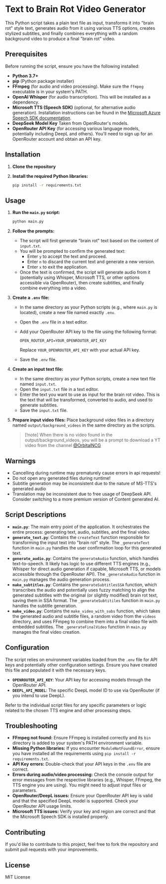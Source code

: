 # Text to Brain Rot Video Generator

This Python script takes a plain text file as input, transforms it into "brain rot" style text, generates audio from it using various TTS options, creates stylized subtitles, and finally combines everything with a random background video to produce a final "brain rot" video.

## Prerequisites

Before running the script, ensure you have the following installed:

* **Python 3.7+**
* **pip** (Python package installer)
* **FFmpeg** (for audio and video processing). Make sure the `ffmpeg` executable is in your system's PATH.
* **OpenAI Whisper** (for audio transcription). This will be installed as a dependency.
* **Microsoft TTS (Speech SDK)** (optional, for alternative audio generation). Installation instructions can be found in the [Microsoft Azure Speech SDK documentation](https://learn.microsoft.com/en-us/azure/cognitive-services/speech-service/quickstart-python).
* **DeepSeek Model Key** Taken from OpenRouter's models.
* **OpenRouter API Key** (for accessing various language models, potentially including DeepL and others). You'll need to sign up for an OpenRouter account and obtain an API key.

## Installation

1.  **Clone the repository** 

2.  **Install the required Python libraries:**

    ```bash
    pip install -r requirements.txt
    ```

## Usage

1.  **Run the `main.py` script:**

    ```bash
    python main.py
    ```

2.  **Follow the prompts:**
    * The script will first generate "brain rot" text based on the content of `input.txt`.
    * You will be prompted to confirm the generated text:
        * Enter `y` to accept the text and proceed.
        * Enter `n` to discard the current text and generate a new version.
        * Enter `x` to exit the application.
    * Once the text is confirmed, the script will generate audio from it (potentially using Whisper, Microsoft TTS, or other options accessible via OpenRouter), then create subtitles, and finally combine everything into a video.

3.  **Create a `.env` file:**

    * In the same directory as your Python scripts (e.g., where `main.py` is located), create a new file named exactly `.env`.
    * Open the `.env` file in a text editor.
    * Add your OpenRouter API key to the file using the following format:

        ```dotenv
        OPEN_ROUTER_API=YOUR_OPENROUTER_API_KEY
        ```

        Replace `YOUR_OPENROUTER_API_KEY` with your actual API key.
    * Save the `.env` file.

4.  **Create an input text file:**

    * In the same directory as your Python scripts, create a new text file named `input.txt`.
    * Open the `input.txt` file in a text editor.
    * Enter the text you want to use as input for the brain rot video. This is the text that will be transformed, converted to audio, and used to generate subtitles.
    * Save the `input.txt` file.

5.  **Prepare input video files:** Place background video files in a directory named `output/background_videos` in the same directory as the scripts.

    > [!note] When there is no video found in the output/background_videos, you will be a prompt to download a YT video from the channel [@OrbitalNCG](https://www.youtube.com/@OrbitalNCG/videos)

## Warnings
- Cancelling during runtime may prematurely cause errors in api requests!
- Do not open any generated files during runtime!
- Subtitle generation may be inconsistent due to the nature of MS-TTS's generated audio
- Translation may be inconsistent due to free usage of DeepSeek API. Consider switching to a more premium version of Content generated AI.

## Script Descriptions

* **`main.py`**: The main entry point of the application. It orchestrates the entire process: generating text, audio, subtitles, and the final video.
* **`generate_text.py`**: Contains the `createText` function responsible for transforming the input text into "brain rot" style. The `_generateText` function in `main.py` handles the user confirmation loop for this generated text.
* **`generate_audio.py`**: Contains the `generateAudio` function, which handles text-to-speech. It likely has logic to use different TTS engines (e.g., Whisper for direct audio generation if capable, Microsoft TTS, or models accessible through the OpenRouter API). The `_generateAudio` function in `main.py` manages the audio generation process.
* **`make_subtitles.py`**: Contains the `generateSubtitlesSSA` function, which transcribes the audio and potentially uses fuzzy matching to align the generated subtitles with the original (or slightly modified) brain rot text, saving them in SSA format. The `_generateSubtitiles` function in `main.py` handles the subtitle generation.
* **`make_video.py`**: Contains the `make_video_with_subs` function, which takes the generated audio and subtitle files, a random video from the `videos` directory, and uses FFmpeg to combine them into a final video file with embedded subtitles. The `_generateFinalVideo` function in `main.py` manages the final video creation.

## Configuration

The script relies on environment variables loaded from the `.env` file for API keys and potentially other configuration settings. Ensure you have created this file and populated it with the necessary keys.

* **`OPENROUTER_API_KEY`**: Your API key for accessing models through the OpenRouter API.
* **`DEEPL_API_MODEL`**: The specific DeepL model ID to use via OpenRouter (if you intend to use DeepL).

Refer to the individual script files for any specific parameters or logic related to the chosen TTS engine and other processing steps.

## Troubleshooting

* **FFmpeg not found:** Ensure FFmpeg is installed correctly and its `bin` directory is added to your system's PATH environment variable.
* **Missing Python libraries:** If you encounter `ModuleNotFoundError`, ensure you have installed all the requirements using `pip install -r requirements.txt`.
* **API Key errors:** Double-check that your API keys in the `.env` file are correct.
* **Errors during audio/video processing:** Check the console output for error messages from the respective libraries (e.g., Whisper, FFmpeg, the TTS engine you are using). You might need to adjust input files or parameters.
* **OpenRouter/DeepL issues:** Ensure your OpenRouter API key is valid and that the specified DeepL model is supported. Check your OpenRouter API usage limits.
* **Microsoft TTS issues:** Verify your key and region are correct and that the Microsoft Speech SDK is installed properly.

## Contributing

If you'd like to contribute to this project, feel free to fork the repository and submit pull requests with your improvements.

## License

MIT License